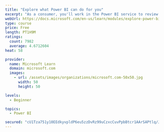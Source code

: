 ```yaml
---
title: "Explore what Power BI can do for you"
excerpt: "As a consumer, you'll work in the Power BI service to review and interact with content that has been shared with you. This module provides the foundational information that you need to work effectively in the Power BI service."
webUrl: https://docs.microsoft.com/en-us/learn/modules/explore-power-bi-service/
type: course
price: Free
length: PT1H9M
ratings:
  count: 7982
  average: 4.6712604
heat: 58

provider:
  name: Microsoft Learn
  domain: microsoft.com
  images:
    - url: /assets/images/organizations/microsoft.com-50x50.jpg
      width: 50
      height: 50

levels:
  - Beginner

topics:
  - Power BI

secured: "cU1Tza751y10EEdkyvpldP6eu5zzDvRz99uCzxcCuvPpbBtcr1AArSAPtlq/JYf8LGcyIEJ3lRe9MiCVbdCyhCk1bY8ejzmEpBBf8+odRg1+VlFq3cLscbkxiVT3cqPUOUSQW9jFbeVxh9nRLk1JGn+bFsWnjNtB7wiD24b+EQrQHbgYt/OY7b6JAfaBHNMAAL2GwN6bshfPaxlxT8R0JeqQoodRHOWjmwinZb0mvSlIZEH350JBpK4Tjf0b1L4sa6MSB6TKha9/ldtONVioSDEIro87jOjwvDrAtZeY+Y8vcPoG75KlgTVRLO/q5nA6dj43IAhwrYJUCHoBkDWKZbEg9Q9RTEkoL8b08+DwKd+TDQkvp9mIkCccAFis3lwI+2FEIvVtZ+rr7kVO0lzx6aKJYE9KlMlSka6tjoy94yM=;/+KO/GcxfWkyoguSXOmEhQ=="
---
```


